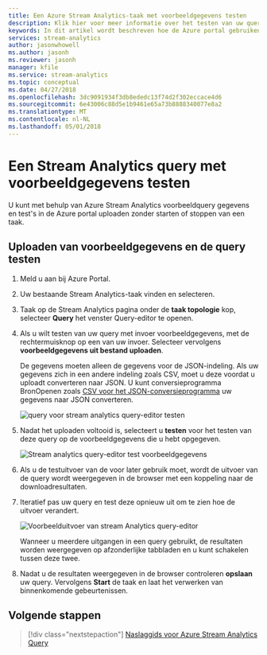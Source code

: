 ```yaml
---
title: Een Azure Stream Analytics-taak met voorbeeldgegevens testen
description: Klik hier voor meer informatie over het testen van uw query's in de Stream Analytics-taken.
keywords: In dit artikel wordt beschreven hoe de Azure portal gebruiken voor het testen van een Azure Stream Analytics-taak, Voorbeeldinvoer en voorbeeldgegevens te uploaden.
services: stream-analytics
author: jasonwhowell
ms.author: jasonh
ms.reviewer: jasonh
manager: kfile
ms.service: stream-analytics
ms.topic: conceptual
ms.date: 04/27/2018
ms.openlocfilehash: 3dc9091934f3db8ededc13f74d2f302eccace4d6
ms.sourcegitcommit: 6e43006c88d5e1b9461e65a73b8888340077e8a2
ms.translationtype: MT
ms.contentlocale: nl-NL
ms.lasthandoff: 05/01/2018
---
```

# <a name="test-a-stream-analytics-query-with-sample-data"></a>Een Stream Analytics query met voorbeeldgegevens testen

U kunt met behulp van Azure Stream Analytics voorbeeldquery gegevens en test's in de Azure portal uploaden zonder starten of stoppen van een taak.

## <a name="upload-sample-data-and-test-the-query"></a>Uploaden van voorbeeldgegevens en de query testen

1. Meld u aan bij Azure Portal. 

2. Uw bestaande Stream Analytics-taak vinden en selecteren.

3. Taak op de Stream Analytics pagina onder de **taak topologie** kop, selecteer **Query** het venster Query-editor te openen. 

4. Als u wilt testen van uw query met invoer voorbeeldgegevens, met de rechtermuisknop op een van uw invoer.  Selecteer vervolgens **voorbeeldgegevens uit bestand uploaden**.

   De gegevens moeten alleen de gegevens voor de JSON-indeling. Als uw gegevens zich in een andere indeling zoals CSV, moet u deze voordat u uploadt converteren naar JSON. U kunt conversieprogramma BronOpenen zoals [CSV voor het JSON-conversieprogramma](http://www.convertcsv.com/csv-to-json.htm) uw gegevens naar JSON converteren.

    ![query voor stream analytics query-editor testen](media/stream-analytics-test-query/stream-analytics-test-query-editor-upload.png)

5. Nadat het uploaden voltooid is, selecteert u **testen** voor het testen van deze query op de voorbeeldgegevens die u hebt opgegeven.

    ![Stream analytics query-editor test voorbeeldgegevens](media/stream-analytics-test-query/stream-analytics-test-query-editor-test.png)

6. Als u de testuitvoer van de voor later gebruik moet, wordt de uitvoer van de query wordt weergegeven in de browser met een koppeling naar de downloadresultaten. 

7. Iteratief pas uw query en test deze opnieuw uit om te zien hoe de uitvoer verandert.

   ![Voorbeelduitvoer van stream Analytics query-editor](media/stream-analytics-test-query/stream-analytics-test-query-editor-samples-output.png)

   Wanneer u meerdere uitgangen in een query gebruikt, de resultaten worden weergegeven op afzonderlijke tabbladen en u kunt schakelen tussen deze twee.

8. Nadat u de resultaten weergegeven in de browser controleren **opslaan** uw query. Vervolgens **Start** de taak en laat het verwerken van binnenkomende gebeurtenissen.

## <a name="next-steps"></a>Volgende stappen
> [!div class="nextstepaction"]
> [Naslaggids voor Azure Stream Analytics Query](https://msdn.microsoft.com/library/azure/dn834998.aspx)
